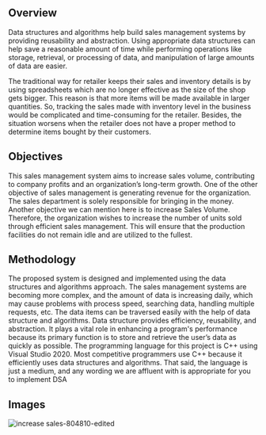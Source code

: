 Overview
------------
Data structures and algorithms help build sales management systems by providing reusability
and abstraction. Using appropriate data structures can help save a reasonable amount of time while
performing operations like storage, retrieval, or processing of data, and manipulation of large amounts
of data are easier.

The traditional way for retailer keeps their sales and inventory details is by using spreadsheets
which are no longer effective as the size of the shop gets bigger. This reason is that more items will
be made available in larger quantities. So, tracking the sales made with inventory level in the business
would be complicated and time-consuming for the retailer. Besides, the situation worsens when the
retailer does not have a proper method to determine items bought by their customers.

Objectives
-----------
This sales management system aims to increase sales volume, contributing to company profits and an
organization’s long-term growth. One of the other objective of sales management is generating revenue for the
organization. The sales department is solely responsible for bringing in the money.
Another objective we can mention here is to increase Sales Volume. Therefore, the organization wishes
to increase the number of units sold through efficient sales management. This will ensure that the production
facilities do not remain idle and are utilized to the fullest.

Methodology
------------
The proposed system is designed and implemented using the data structures and algorithms approach.
The sales management systems are becoming more complex, and the amount of data is increasing daily, which
may cause problems with process speed, searching data, handling multiple requests, etc. The data items can be
traversed easily with the help of data structure and algorithms. Data structure provides efficiency, reusability,
and abstraction. It plays a vital role in enhancing a program's performance because its primary function is to
store and retrieve the user’s data as quickly as possible. The programming language for this project is C++
using Visual Studio 2020. Most competitive programmers use C++ because it efficiently uses data structures
and algorithms. That said, the language is just a medium, and any wording we are affluent with is appropriate
for you to implement DSA

Images
------------
![increase sales-804810-edited](https://github.com/Nadun-Dissanayake/Sales-Management-System-Using-Data-Structures/assets/139664686/2ebe6097-ad5a-4a73-91bd-8f992adfc452)



